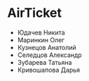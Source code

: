 # AirTicket
- Юдачев Никита
- Маринкин Олег 
- Кузнецов Анатолий
- Селедцов Александр 
- Зубарева Татьяна
- Кривошапова Дарья 
